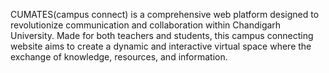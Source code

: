 

 CUMATES(campus connect) is a comprehensive web platform designed 
 to revolutionize communication and collaboration within
 Chandigarh University. Made for both teachers and students,
 this campus connecting website aims to create a dynamic
 and interactive virtual space where the exchange of knowledge, 
resources, and information.



